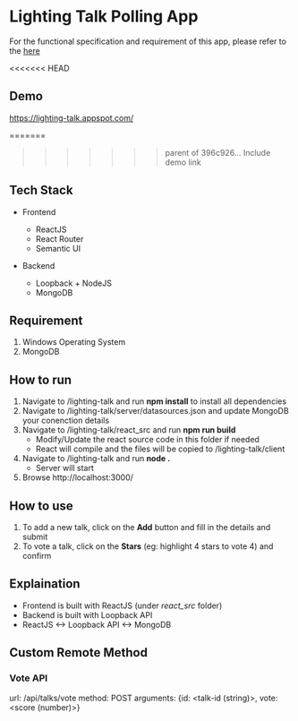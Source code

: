 # Lighting Talk Polling App

For the functional specification and requirement of this app, please refer to the [here](https://github.com/clho40/test-fullstack)

<<<<<<< HEAD
## Demo
https://lighting-talk.appspot.com/

=======
>>>>>>> parent of 396c926... Include demo link
## Tech Stack
- Frontend
    - ReactJS
    - React Router
    - Semantic UI

- Backend
    - Loopback + NodeJS
    - MongoDB

## Requirement
1. Windows Operating System
2. MongoDB

## How to run
1. Navigate to /lighting-talk and run **npm install** to install all dependencies
2. Navigate to /lighting-talk/server/datasources.json and update MongoDB your conenction details
3. Navigate to /lighting-talk/react_src and run **npm run build**
    - Modify/Update the react source code in this folder if needed
    - React will compile and the files will be copied to /lighting-talk/client
4. Navigate to /lighting-talk and run **node .**
    - Server will start
5. Browse http://localhost:3000/

## How to use
1. To add a new talk, click on the **Add** button and fill in the details and submit
2. To vote a talk, click on the **Stars** (eg: highlight 4 stars to vote 4) and confirm

## Explaination
- Frontend is built with ReactJS (under *react_src* folder)
- Backend is built with Loopback API
- ReactJS <-> Loopback API <-> MongoDB

## Custom Remote Method
### Vote API
url: /api/talks/vote
method: POST
arguments: {id: <talk-id (string)>, vote: <score (number)>}